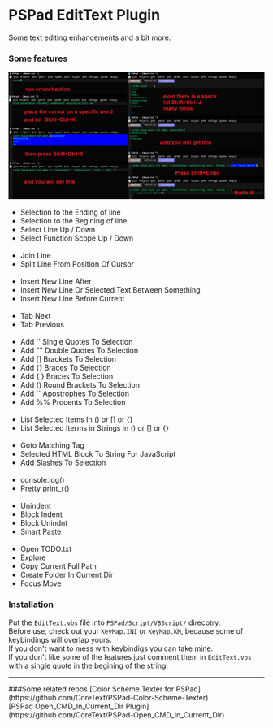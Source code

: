 # PSPad EditText Plugin
Some text editing enhancements and a bit more.

### Some features
![](https://raw.githubusercontent.com/CoreText/PSPad-EditText/master/PSPad_EditText_Example.png) <br />

<ul>
	<li>Selection to the Ending of line</li>
	<li>Selection to the Begining of line</li>
	<li>Select Line Up / Down</li>
	<li>Select Function Scope Up / Down</li>
	&nbsp;
	<li>Join Line</li>
	<li>Split Line From Position Of Cursor</li>
	&nbsp;
	<li>Insert New Line After</li>
	<li>Insert New Line Or Selected Text Between Something</li>
	<li>Insert New Line Before Current</li>
	&nbsp;
	<li>Tab Next</li>
	<li>Tab Previous</li>
	&nbsp;
	<li>Add '' Single Quotes To Selection</li>
	<li>Add "" Double Quotes To Selection</li>
	<li>Add [] Brackets To Selection</li>
	<li>Add {} Braces To Selection</li>
	<li>Add { } Braces To Selection</li>
	<li>Add () Round Brackets To Selection</li>
	<li>Add `` Apostrophes To Selection</li>
	<li>Add %% Procents To Selection</li>
	&nbsp;
	<li>List Selected Items In () or [] or {}</li>
	<li>List Selected Iterms in Strings in () or [] or {}</li>
	&nbsp;
	<li>Goto Matching Tag</li>
	<li>Selected HTML Block To String For JavaScript</li>
	<li>Add Slashes To Selection</li>
	&nbsp;
	<li>console.log()</li>
	<li>Pretty print_r()</li>
	&nbsp;
	<li>Unindent</li>
	<li>Block Indent</li>
	<li>Block Unindnt</li>
	<li>Smart Paste</li>
	&nbsp;
	<li>Open TODO.txt</li>
	<li>Explore</li>
	<li>Copy Current Full Path</li>
	<li>Create Folder In Current Dir</li>
	<li>Focus Move</li>
</ul>

### Installation
Put the `EditText.vbs` file into `PSPad/Script/VBScript/` direcotry.<br />
Before use, check out your `KeyMap.INI` or `KeyMap.KM`, because some of keybindings will overlap yours.<br />
If you don't want to mess with keybindigs you can take [mine](https://github.com/CoreText/PSPad-Settings).<br />
If you don't like some of the features just comment them in `EditText.vbs` with a single quote in the begining of the string.<br />

<hr />
###Some related repos
[Color Scheme Texter for PSPad](https://github.com/CoreText/PSPad-Color-Scheme-Texter) <br />
[PSPad Open_CMD_In_Current_Dir Plugin](https://github.com/CoreText/PSPad-Open_CMD_In_Current_Dir)
